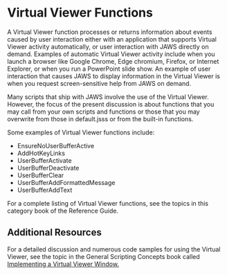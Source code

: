 # Virtual Viewer Functions

A Virtual Viewer function processes or returns information about events
caused by user interaction either with an application that supports
Virtual Viewer activity automatically, or user interaction with JAWS
directly on demand. Examples of automatic Virtual Viewer activity
include when you launch a browser like Google Chrome, Edge chromium,
Firefox, or Internet Explorer, or when you run a PowerPoint slide show.
An example of user interaction that causes JAWS to display information
in the Virtual Viewer is when you request screen-sensitive help from
JAWS on demand.

Many scripts that ship with JAWS involve the use of the Virtual Viewer.
However, the focus of the present discussion is about functions that you
may call from your own scripts and functions or those that you may
overwrite from those in default.jsss or from the built-in functions.

Some examples of Virtual Viewer functions include:

- EnsureNoUserBufferActive
- AddHotKeyLinks
- UserBufferActivate
- UserBufferDeactivate
- UserBufferClear
- UserBufferAddFormattedMessage
- UserBufferAddText

For a complete listing of Virtual Viewer functions, see the topics in
this category book of the Reference Guide.

## Additional Resources

For a detailed discussion and numerous code samples for using the
Virtual Viewer, see the topic in the General Scripting Concepts book
called [Implementing a Virtual Viewer
Window.](../Virtual_Viewer_Functions.html)
